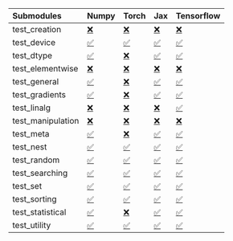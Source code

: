 | Submodules        | Numpy                                                                                                                           | Torch                                                                                                                           | Jax                                                                                                                             | Tensorflow                                                                                                                      |
|:------------------|:--------------------------------------------------------------------------------------------------------------------------------|:--------------------------------------------------------------------------------------------------------------------------------|:--------------------------------------------------------------------------------------------------------------------------------|:--------------------------------------------------------------------------------------------------------------------------------|
| test_creation     | <a href="https://github.com/unifyai/ivy/runs/7983961170?check_suite_focus=true" rel="noopener noreferrer" target="_blank">❌</a> | <a href="https://github.com/unifyai/ivy/runs/7983962729?check_suite_focus=true" rel="noopener noreferrer" target="_blank">❌</a> | <a href="https://github.com/unifyai/ivy/runs/7983964205?check_suite_focus=true" rel="noopener noreferrer" target="_blank">❌</a> | <a href="https://github.com/unifyai/ivy/runs/7983965844?check_suite_focus=true" rel="noopener noreferrer" target="_blank">❌</a> |
| test_device       | <a href="https://github.com/unifyai/ivy/runs/7983961256?check_suite_focus=true" rel="noopener noreferrer" target="_blank">✅</a> | <a href="https://github.com/unifyai/ivy/runs/7983962801?check_suite_focus=true" rel="noopener noreferrer" target="_blank">✅</a> | <a href="https://github.com/unifyai/ivy/runs/7983964303?check_suite_focus=true" rel="noopener noreferrer" target="_blank">✅</a> | <a href="https://github.com/unifyai/ivy/runs/7983965942?check_suite_focus=true" rel="noopener noreferrer" target="_blank">✅</a> |
| test_dtype        | <a href="https://github.com/unifyai/ivy/runs/7983961340?check_suite_focus=true" rel="noopener noreferrer" target="_blank">✅</a> | <a href="https://github.com/unifyai/ivy/runs/7983962877?check_suite_focus=true" rel="noopener noreferrer" target="_blank">❌</a> | <a href="https://github.com/unifyai/ivy/runs/7983964401?check_suite_focus=true" rel="noopener noreferrer" target="_blank">✅</a> | <a href="https://github.com/unifyai/ivy/runs/7983966035?check_suite_focus=true" rel="noopener noreferrer" target="_blank">✅</a> |
| test_elementwise  | <a href="https://github.com/unifyai/ivy/runs/7983961435?check_suite_focus=true" rel="noopener noreferrer" target="_blank">❌</a> | <a href="https://github.com/unifyai/ivy/runs/7983962961?check_suite_focus=true" rel="noopener noreferrer" target="_blank">❌</a> | <a href="https://github.com/unifyai/ivy/runs/7983964485?check_suite_focus=true" rel="noopener noreferrer" target="_blank">❌</a> | <a href="https://github.com/unifyai/ivy/runs/7983966139?check_suite_focus=true" rel="noopener noreferrer" target="_blank">❌</a> |
| test_general      | <a href="https://github.com/unifyai/ivy/runs/7983961530?check_suite_focus=true" rel="noopener noreferrer" target="_blank">✅</a> | <a href="https://github.com/unifyai/ivy/runs/7983963028?check_suite_focus=true" rel="noopener noreferrer" target="_blank">❌</a> | <a href="https://github.com/unifyai/ivy/runs/7983964589?check_suite_focus=true" rel="noopener noreferrer" target="_blank">✅</a> | <a href="https://github.com/unifyai/ivy/runs/7983966233?check_suite_focus=true" rel="noopener noreferrer" target="_blank">✅</a> |
| test_gradients    | <a href="https://github.com/unifyai/ivy/runs/7983961612?check_suite_focus=true" rel="noopener noreferrer" target="_blank">✅</a> | <a href="https://github.com/unifyai/ivy/runs/7983963119?check_suite_focus=true" rel="noopener noreferrer" target="_blank">❌</a> | <a href="https://github.com/unifyai/ivy/runs/7983964698?check_suite_focus=true" rel="noopener noreferrer" target="_blank">✅</a> | <a href="https://github.com/unifyai/ivy/runs/7983966376?check_suite_focus=true" rel="noopener noreferrer" target="_blank">✅</a> |
| test_linalg       | <a href="https://github.com/unifyai/ivy/runs/7983961708?check_suite_focus=true" rel="noopener noreferrer" target="_blank">❌</a> | <a href="https://github.com/unifyai/ivy/runs/7983963211?check_suite_focus=true" rel="noopener noreferrer" target="_blank">❌</a> | <a href="https://github.com/unifyai/ivy/runs/7983964790?check_suite_focus=true" rel="noopener noreferrer" target="_blank">❌</a> | <a href="https://github.com/unifyai/ivy/runs/7983966504?check_suite_focus=true" rel="noopener noreferrer" target="_blank">✅</a> |
| test_manipulation | <a href="https://github.com/unifyai/ivy/runs/7983961836?check_suite_focus=true" rel="noopener noreferrer" target="_blank">❌</a> | <a href="https://github.com/unifyai/ivy/runs/7983963294?check_suite_focus=true" rel="noopener noreferrer" target="_blank">❌</a> | <a href="https://github.com/unifyai/ivy/runs/7983964889?check_suite_focus=true" rel="noopener noreferrer" target="_blank">❌</a> | <a href="https://github.com/unifyai/ivy/runs/7983966656?check_suite_focus=true" rel="noopener noreferrer" target="_blank">❌</a> |
| test_meta         | <a href="https://github.com/unifyai/ivy/runs/7983961901?check_suite_focus=true" rel="noopener noreferrer" target="_blank">✅</a> | <a href="https://github.com/unifyai/ivy/runs/7983963350?check_suite_focus=true" rel="noopener noreferrer" target="_blank">❌</a> | <a href="https://github.com/unifyai/ivy/runs/7983965002?check_suite_focus=true" rel="noopener noreferrer" target="_blank">✅</a> | <a href="https://github.com/unifyai/ivy/runs/7983966798?check_suite_focus=true" rel="noopener noreferrer" target="_blank">✅</a> |
| test_nest         | <a href="https://github.com/unifyai/ivy/runs/7983962009?check_suite_focus=true" rel="noopener noreferrer" target="_blank">✅</a> | <a href="https://github.com/unifyai/ivy/runs/7983963465?check_suite_focus=true" rel="noopener noreferrer" target="_blank">✅</a> | <a href="https://github.com/unifyai/ivy/runs/7983965105?check_suite_focus=true" rel="noopener noreferrer" target="_blank">✅</a> | <a href="https://github.com/unifyai/ivy/runs/7983966865?check_suite_focus=true" rel="noopener noreferrer" target="_blank">✅</a> |
| test_random       | <a href="https://github.com/unifyai/ivy/runs/7983962098?check_suite_focus=true" rel="noopener noreferrer" target="_blank">✅</a> | <a href="https://github.com/unifyai/ivy/runs/7983963572?check_suite_focus=true" rel="noopener noreferrer" target="_blank">✅</a> | <a href="https://github.com/unifyai/ivy/runs/7983965211?check_suite_focus=true" rel="noopener noreferrer" target="_blank">✅</a> | <a href="https://github.com/unifyai/ivy/runs/7983966929?check_suite_focus=true" rel="noopener noreferrer" target="_blank">✅</a> |
| test_searching    | <a href="https://github.com/unifyai/ivy/runs/7983962216?check_suite_focus=true" rel="noopener noreferrer" target="_blank">✅</a> | <a href="https://github.com/unifyai/ivy/runs/7983963652?check_suite_focus=true" rel="noopener noreferrer" target="_blank">✅</a> | <a href="https://github.com/unifyai/ivy/runs/7983965306?check_suite_focus=true" rel="noopener noreferrer" target="_blank">✅</a> | <a href="https://github.com/unifyai/ivy/runs/7983967009?check_suite_focus=true" rel="noopener noreferrer" target="_blank">✅</a> |
| test_set          | <a href="https://github.com/unifyai/ivy/runs/7983962301?check_suite_focus=true" rel="noopener noreferrer" target="_blank">✅</a> | <a href="https://github.com/unifyai/ivy/runs/7983963735?check_suite_focus=true" rel="noopener noreferrer" target="_blank">✅</a> | <a href="https://github.com/unifyai/ivy/runs/7983965416?check_suite_focus=true" rel="noopener noreferrer" target="_blank">✅</a> | <a href="https://github.com/unifyai/ivy/runs/7983967090?check_suite_focus=true" rel="noopener noreferrer" target="_blank">✅</a> |
| test_sorting      | <a href="https://github.com/unifyai/ivy/runs/7983962407?check_suite_focus=true" rel="noopener noreferrer" target="_blank">✅</a> | <a href="https://github.com/unifyai/ivy/runs/7983963839?check_suite_focus=true" rel="noopener noreferrer" target="_blank">✅</a> | <a href="https://github.com/unifyai/ivy/runs/7983965516?check_suite_focus=true" rel="noopener noreferrer" target="_blank">✅</a> | <a href="https://github.com/unifyai/ivy/runs/7983967176?check_suite_focus=true" rel="noopener noreferrer" target="_blank">✅</a> |
| test_statistical  | <a href="https://github.com/unifyai/ivy/runs/7983962501?check_suite_focus=true" rel="noopener noreferrer" target="_blank">✅</a> | <a href="https://github.com/unifyai/ivy/runs/7983964002?check_suite_focus=true" rel="noopener noreferrer" target="_blank">❌</a> | <a href="https://github.com/unifyai/ivy/runs/7983965608?check_suite_focus=true" rel="noopener noreferrer" target="_blank">✅</a> | <a href="https://github.com/unifyai/ivy/runs/7983967259?check_suite_focus=true" rel="noopener noreferrer" target="_blank">✅</a> |
| test_utility      | <a href="https://github.com/unifyai/ivy/runs/7983962602?check_suite_focus=true" rel="noopener noreferrer" target="_blank">✅</a> | <a href="https://github.com/unifyai/ivy/runs/7983964082?check_suite_focus=true" rel="noopener noreferrer" target="_blank">✅</a> | <a href="https://github.com/unifyai/ivy/runs/7983965730?check_suite_focus=true" rel="noopener noreferrer" target="_blank">✅</a> | <a href="https://github.com/unifyai/ivy/runs/7983967326?check_suite_focus=true" rel="noopener noreferrer" target="_blank">✅</a> |